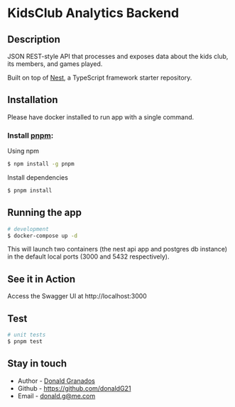 # KidsClub Analytics Backend

## Description
JSON REST-style API that processes and exposes data about the kids club, its members, and games played.

Built on top of [Nest](https://github.com/nestjs/nest), a TypeScript framework starter repository.

## Installation
Please have docker installed to run app with a single command.

### Install [pnpm](https://pnpm.io/installation):

 Using npm
```bash
$ npm install -g pnpm
```
Install dependencies
```bash
$ pnpm install
```

## Running the app
```bash
# development
$ docker-compose up -d
```

This will launch two containers (the nest api app and postgres db instance) in the default local ports (3000 and 5432 respectively).

## See it in Action
Access the Swagger UI at http://localhost:3000

## Test

```bash
# unit tests
$ pnpm test
```

## Stay in touch

- Author - [Donald Granados](https://linkedin.com/in/donaldgranados)
- Github - https://github.com/donaldG21
- Email  - donald.g@me.com
